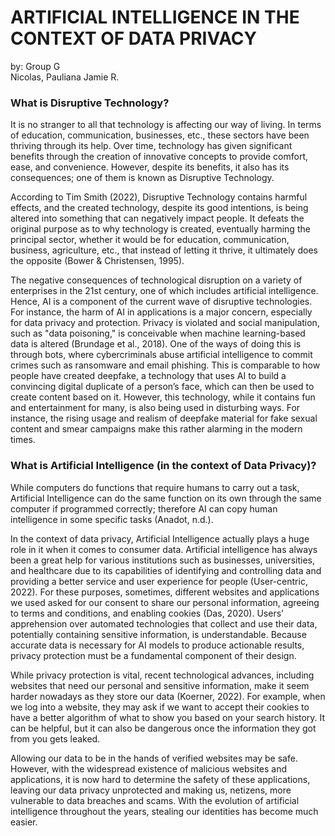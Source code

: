 <!DOCTYPE html>
<html>
<body>
  
  <div class="header">
    <h1>ARTIFICIAL INTELLIGENCE IN THE CONTEXT OF DATA PRIVACY</h1>
   
<p> 
    by: Group G <br>
    Nicolas, Pauliana Jamie R. <br>
</p>

<h3>What is Disruptive Technology?</h3>

<p>
It is no stranger to all that technology is affecting our way of living. In terms of education, communication, businesses, etc., these sectors have been thriving through its help. Over time, technology has given significant benefits through the creation of innovative concepts to provide comfort, ease, and convenience. However, despite its benefits, it also has its consequences; one of them is known as Disruptive Technology. <br>

According to Tim Smith (2022), Disruptive Technology contains harmful effects, and the created technology, despite its good intentions, is being altered into something that can negatively impact people. It defeats the original purpose as to why technology is created, eventually harming the principal sector, whether it would be for education, communication, business, agriculture, etc., that instead of letting it thrive, it ultimately does the opposite (Bower & Christensen, 1995). <br>

The negative consequences of technological disruption on a variety of enterprises in the 21st century, one of which includes artificial intelligence. Hence, AI is a component of the current wave of disruptive technologies. For instance, the harm of AI in applications is a major concern, especially for data privacy and protection. Privacy is violated and social manipulation, such as "data poisoning," is conceivable when machine learning-based data is altered (Brundage et al., 2018). One of the ways of doing this is through bots, where cybercriminals abuse artificial intelligence to commit crimes such as ransomware and email phishing. This is comparable to how people have created deepfake, a technology that uses AI to build a convincing digital duplicate of a person’s face, which can then be used to create content based on it. However, this technology, while it contains fun and entertainment for many, is also being used in disturbing ways. For instance, the rising usage and realism of deepfake material for fake sexual content and smear campaigns make this rather alarming in the modern times. <br>
</p>

<h3>What is Artificial Intelligence (in the context of Data Privacy)?</h3>

<p>
While computers do functions that require humans to carry out a task, Artificial Intelligence can do the same function on its own through the same computer if programmed correctly; therefore AI can copy human intelligence in some specific tasks (Anadot, n.d.). <br>

In the context of data privacy, Artificial Intelligence actually plays a huge role in it when it comes to consumer data. Artificial intelligence has always been a great help for various institutions such as businesses, universities, and healthcare due to its capabilities of identifying and controlling data and providing a better service and user experience for people (User-centric, 2022). For these purposes, sometimes, different websites and applications we used asked for our consent to share our personal information, agreeing to terms and conditions, and enabling cookies (Das, 2020). Users' apprehension over automated technologies that collect and use their data, potentially containing sensitive information, is understandable. Because accurate data is necessary for AI models to produce actionable results, privacy protection must be a fundamental component of their design. <br>

While privacy protection is vital, recent technological advances, including websites that need our personal and sensitive information, make it seem harder nowadays as they store our data (Koerner, 2022). For example, when we log into a website, they may ask if we want to accept their cookies to have a better algorithm of what to show you based on your search history. It can be helpful, but it can also be dangerous once the information they got from you gets leaked. <br>

Allowing our data to be in the hands of verified websites may be safe. However, with the widespread existence of malicious websites and applications, it is now hard to determine the safety of these applications, leaving our data privacy unprotected and making us, netizens, more vulnerable to data breaches and scams. With the evolution of artificial intelligence throughout the years, stealing our identities has become much easier. <br>
</p>

</body>
</html>



